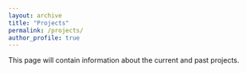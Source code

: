 ```yaml
---
layout: archive
title: "Projects"
permalink: /projects/
author_profile: true
---
```


This page will contain information about the current and past projects.
